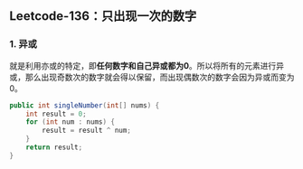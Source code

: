 ## Leetcode-136：只出现一次的数字

### 1. 异或

就是利用亦或的特定，即**任何数字和自己异或都为0**。所以将所有的元素进行异或，那么出现奇数次的数字就会得以保留，而出现偶数次的数字会因为异或而变为0。

```java
public int singleNumber(int[] nums) {
    int result = 0;
    for (int num : nums) {
        result = result ^ num;
    }
    return result;
}
```

